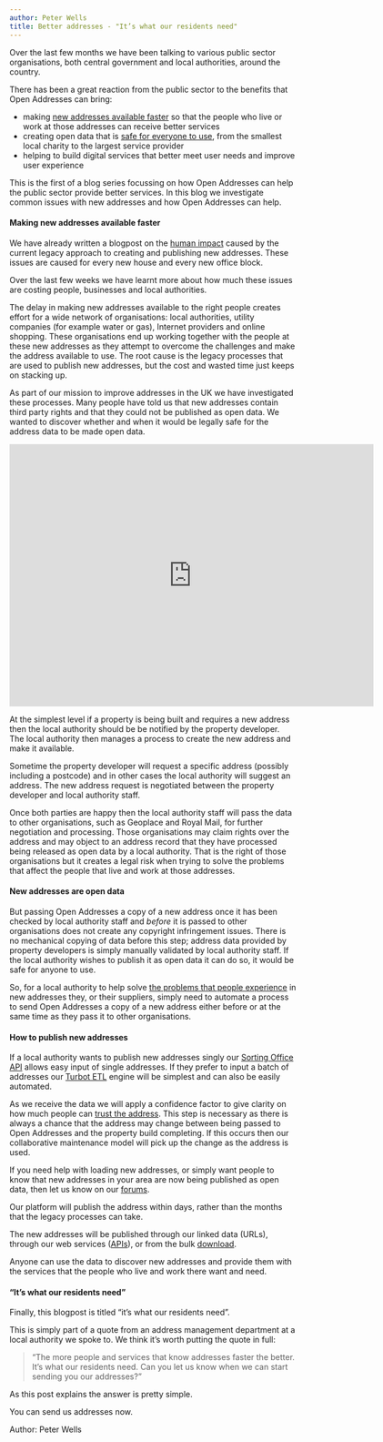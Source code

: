 ```yaml
---
author: Peter Wells
title: Better addresses - "It’s what our residents need"
---
```


Over the last few months we have been talking to various public sector organisations, both central government and local authorities, around the country.

There has been a great reaction from the public sector to the benefits that Open Addresses can bring:

+ making [new addresses available faster](https://alpha.openaddressesuk.org/blog/2015/02/09/living-breathing-problem) so that the people who live or work at those addresses can receive better services
+ creating open data that is [safe for everyone to use](https://alpha.openaddressesuk.org/blog/2015/01/26/making-address-data-safe), from the smallest local charity to the largest service provider
+ helping to build digital services that better meet user needs and improve user experience

This is the first of a blog series focussing on how Open Addresses can help the public sector provide better services. In this blog we investigate common issues with new addresses and how Open Addresses can help.

#### Making new addresses available faster

We have already written a blogpost on the [human impact](https://alpha.openaddressesuk.org/blog/2015/02/09/living-breathing-problem) caused by the current legacy approach to creating and publishing new addresses. These issues are caused for every new house and every new office block.

Over the last few weeks we have learnt more about how much these issues are costing people, businesses and local authorities.

The delay in making new addresses available to the right people creates effort for a wide network of organisations: local authorities, utility companies (for example water or gas), Internet providers and online shopping. These organisations end up working together with the people at these new addresses as they attempt to overcome the challenges and make the address available to use. The root cause is the legacy processes that are used to publish new addresses, but the cost and wasted time just keeps on stacking up.

As part of our mission to improve addresses in the UK we have investigated these processes. Many people have told us that new addresses contain third party rights and that they could not be published as open data. We wanted to discover whether and when it would be legally safe for the address data to be made open data.

<iframe src="https://www.flickr.com/photos/129754713@N03/16697853256/player/" width="640" height="461" frameborder="0" allowfullscreen webkitallowfullscreen mozallowfullscreen oallowfullscreen msallowfullscreen></iframe>

At the simplest level if a property is being built and requires a new address then the local authority should be be notified by the property developer. The local authority then manages a process to create the new address and make it available.

Sometime the property developer will request a specific address (possibly including a postcode) and in other cases the local authority will suggest an address. The new address request is negotiated between the property developer and local authority staff.

Once both parties are happy then the local authority staff will pass the data to other organisations, such as Geoplace and Royal Mail, for further negotiation and processing. Those organisations may claim rights over the address and may object to an address record that they have processed being released as open data by a local authority. That is the right of those organisations but it creates a legal risk when trying to solve the problems that affect the people that live and work at those addresses.

#### New addresses are open data

But passing Open Addresses a copy of a new address once it has been checked by local authority staff and *before* it is passed to other organisations does not create any copyright infringement issues. There is no mechanical copying of data before this step; address data provided by property developers is simply manually validated by local authority staff. If the local authority wishes to publish it as open data it can do so, it would be safe for anyone to use.

So, for a local authority to help solve [the problems that people experience](https://alpha.openaddressesuk.org/blog/2015/02/09/living-breathing-problem) in new addresses they, or their  suppliers, simply need to automate a process to send Open Addresses a copy of a new address either before or at the same time as they pass it to other organisations.

#### How to publish new addresses

If a local authority wants to publish new addresses singly our [Sorting Office API](https://sorting-office.openaddressesuk.org/) allows easy input of single addresses. If they prefer to input a batch of addresses our [Turbot ETL](http://turbot.openaddressesuk.org/) engine will be simplest and can also be easily automated. 

As we receive the data we will apply a confidence factor to give clarity on how much people can [trust the address](https://alpha.openaddressesuk.org/blog/2015/02/20/confidence). This step is necessary as there is always a chance that the address may change between being passed to Open Addresses and the property build completing. If this occurs then our collaborative maintenance model will pick up the change as the address is used.

If you need help with loading new addresses, or simply want people to know that new addresses in your area are now being published as open data, then let us know on our [forums](https://github.com/OpenAddressesUK/forum).

Our platform will  publish the address within days, rather than the months that the legacy processes can take.

The new addresses will be published through our linked data (URLs), through our web services ([APIs](https://alpha.openaddressesuk.org/about/apidocu)), or from the bulk [download](https://alpha.openaddressesuk.org/data).

Anyone can use the data to discover new addresses and provide them with the services that the people who live and work there want and need.

#### “It’s what our residents need”

Finally, this blogpost is titled “it’s what our residents need”.

This is  simply part of a quote from an address management department at a local authority we spoke to. We think it’s worth putting the quote in full:

> “The more people and services that know addresses faster the better. It’s what our residents need. Can you let us know when we can start sending you our addresses?”

As this post explains the answer is pretty simple.

You can send us addresses now.

Author: Peter Wells
